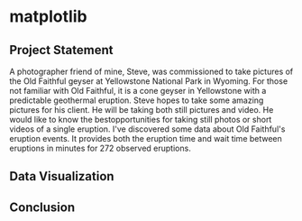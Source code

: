 # matplotlib

## Project Statement

A photographer friend of mine, Steve, was commissioned to take pictures of the Old Faithful geyser at Yellowstone National Park in Wyoming. For those not familiar with Old Faithful, it is a cone geyser in Yellowstone with a predictable geothermal eruption. Steve hopes to take some amazing pictures for his client. He will be taking both still pictures and video. He would like to know the bestopportunities for taking still photos or short videos of a single eruption. I've discovered some data about Old Faithful's eruption events. It provides both the eruption time and wait time between eruptions in minutes for 272 observed eruptions.

## Data Visualization




## Conclusion